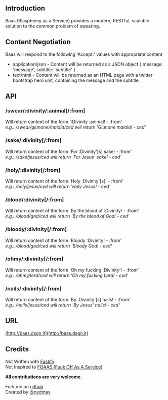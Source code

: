 ## Introduction
Baas (Blasphemy as a Service) provides a modern, RESTful, scalable solution to the common problem of swearing.</p>

## Content Negotiation

Baas will respond to the following 'Accept:' values with appropriate content

* application/json - Content will be returned as a JSON object { message: 'message', subtitle: 'subtitle' }
* text/html - Content will be returned as an HTML page with a twitter bootstrap hero unit, containing the message and the subtitle.	

## API

### /swear/:divinity/:animal[/:from]
Will return content of the form ':Divinity :animal! - :from'  
_e.g.: /swear/giunone/maiala/ced will return 'Giunone maiala! - ced'_

### /sake/:divinity[/:from]
Will return content of the form 'For :Divinity'[s] sake! - :from'  
_e.g.: /sake/jesus/ced will return 'For Jesus' sake! - ced'_

### /holy/:divinity[/:from]
Will return content of the form 'Holy :Divinity'[s]! - :from'  
_e.g.: /holy/jesus/ced will return 'Holy Jesus! - ced'_

### /blood/:divinity[/:from]
Will return content of the form 'By the blood of :Divinity! - :from'  
_e.g.: /blood/god/ced will return 'By the blood of God! - ced'_

### /bloody/:divinity[/:from]
Will return content of the form 'Bloody :Divinity! - :from'  
_e.g.: /blood/god/ced will return 'Bloody God! - ced'_

### /ohmy/:divinity[/:from]
Will return content of the form 'Oh my fucking :Divinity'! - :from'  
_e.g.: /ohmy/lord/ced will return 'Oh my fucking Lord! - ced'_

### /nails/:divinity[/:from]
Will return content of the form 'By :Divinity'[s] nails! - :from'  
_e.g.: /nails/jesus/ced will return 'By Jesus' nails! - ced'_

## URL

[http://baas.dsgn.it](http://baas.dsgn.it)

## Credits

Not Written with [Fastify](https://github.com/fastify/fastify).  
Not Inspired to [FOAAS (Fuck Off As A Service)](http://foaas.com/)

__All contributions are very welcome.__

Fork me on [github](https://github.com/dsgn/baas)  
Created by [@cedmax](http://twitter.com/cedmax)

